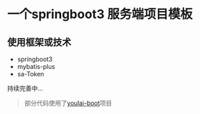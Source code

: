 # 一个springboot3 服务端项目模板

## 使用框架或技术
- springboot3
- mybatis-plus
- sa-Token

持续完善中...

> 部分代码使用了[youlai-boot](https://gitee.com/youlaiorg/youlai-boot)项目